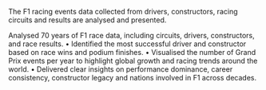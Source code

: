 The F1 racing events data collected from drivers, constructors, racing circuits and results are analysed and presented.	

Analysed 70 years of F1 race data, including circuits, drivers, constructors, and race results.
•	Identified the most successful driver and constructor based on race wins and podium finishes.
•	Visualised the number of Grand Prix events per year to highlight global growth and racing trends around the world.
•	Delivered clear insights on performance dominance, career consistency, constructor legacy and nations involved in F1 across decades.

